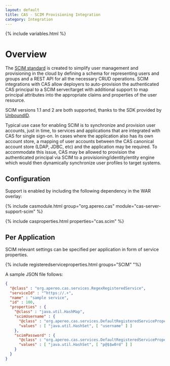 ```yaml
---
layout: default
title: CAS - SCIM Provisioning Integration
category: Integration
---
```


{% include variables.html %}

# Overview

The [SCIM standard](http://www.simplecloud.info/) is created to simplify user management and provisioning in the cloud by
defining a schema for representing users and groups and a REST API for all the necessary CRUD operations. SCIM 
integrations with CAS allow deployers to auto-provision the authenticated CAS principal to a SCIM server/target 
with additional support to map principal attributes into the appropriate claims and properties of the user resource.

SCIM versions 1.1 and 2 are both supported, thanks to the SDK provided by [UnboundID](https://github.com/PingIdentity).

Typical use case for enabling SCIM is to synchronize and provision user accounts, just in time, 
to services and applications that are integrated with CAS for single sign-on. In cases where 
the application also has its own account store, a mapping of user accounts between 
the CAS canonical account store (LDAP, JDBC, etc) and the application may be required. To 
accommodate this issue, CAS may be allowed to provision the authenticated principal 
via SCIM to a provisioning/identity/entity engine which would then dynamically synchronize user profiles to target systems.

## Configuration

Support is enabled by including the following dependency in the WAR overlay:

{% include casmodule.html group="org.apereo.cas" module="cas-server-support-scim" %}

{% include casproperties.html properties="cas.scim" %}

## Per Application

SCIM relevant settings can be specified per application in form of service properties. 

{% include registeredserviceproperties.html groups="SCIM" "%}
 
A sample JSON file follows:

```json
{
  "@class" : "org.apereo.cas.services.RegexRegisteredService",
  "serviceId" : "^https://.+",
  "name" : "sample service",
  "id" : 100,
  "properties" : {
    "@class" : "java.util.HashMap",
    "scimUsername" : {
      "@class" : "org.apereo.cas.services.DefaultRegisteredServiceProperty",
      "values" : [ "java.util.HashSet", [ "username" ] ]
    },
    "scimPassword" : {
      "@class" : "org.apereo.cas.services.DefaultRegisteredServiceProperty",
      "values" : [ "java.util.HashSet", [ "p@$$w0rd" ] ]
    }
  }
}
```
